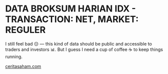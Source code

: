 # DATA BROKSUM HARIAN IDX - TRANSACTION: NET, MARKET: REGULER

I still feel bad 😔 — this kind of data should be public and accessible to traders and investors 📊.
But I guess I need a cup of coffee ☕ to keep things running.

[ceritasaham.com](https://ceritasaham.com)
